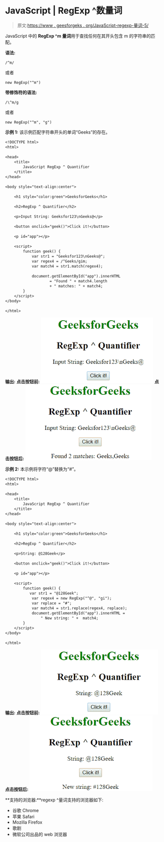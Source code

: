 # JavaScript | RegExp ^数量词

> 原文:[https://www . geesforgeks . org/JavaScript-regexp-量词-5/](https://www.geeksforgeeks.org/javascript-regexp-quantifier-5/)

JavaScript 中的 **RegExp ^m 量词**用于查找任何在其开头包含 m 的字符串的匹配。

**语法:**

```
/^m/ 
```

或者

```
new RegExp("^m")
```

**带修饰符的语法:**

```
/\^m/g 
```

或者

```
new RegExp("^m", "g")
```

**示例 1:** 该示例匹配字符串开头的单词“Geeks”的存在。

```
<!DOCTYPE html>
<html>

<head>
    <title>
        JavaScript RegExp ^ Quantifier
    </title>
</head>

<body style="text-align:center">

    <h1 style="color:green">GeeksforGeeks</h1>

    <h2>RegExp ^ Quantifier</h2>

    <p>Input String: Geeksfor123\nGeeks@</p>

    <button onclick="geek()">Click it!</button>

    <p id="app"></p>

    <script>
        function geek() {
            var str1 = "Geeksfor123\nGeeks@";
            var regex4 = /^Geeks/gim;
            var match4 = str1.match(regex4);

            document.getElementById("app").innerHTML
                    = "Found " + match4.length
                    + " matches: " + match4;
        }
    </script>
</body>

</html>                    
```

**输出:**
**点击按钮前:**
![xpower](img/7513a16a83b440c76eb32623767148d1.png)
**点击按钮后:**
![xpower](img/6c63de651f6f6c8395e9a6e11d84a571.png)

**示例 2:** 本示例将字符“@”替换为“#”。

```
<!DOCTYPE html>
<html>

<head>
    <title>
        JavaScript RegExp ^ Quantifier
    </title>
</head>

<body style="text-align:center">

    <h1 style="color:green">GeeksforGeeks</h1>

    <h2>RegExp ^ Quantifier</h2>

    <p>String: @128Geek</p>

    <button onclick="geek()">Click it!</button>

    <p id="app"></p>

    <script>
        function geek() {
           var str1 = "@128Geek";
            var regex4 = new RegExp("^@", "gi");            
            var replace = "#";
            var match4 = str1.replace(regex4, replace);
            document.getElementById("app").innerHTML = 
                " New string: " +  match4;
        }
    </script>
</body>

</html>
```

**输出:**
**点击按钮前:**
![xpower](img/1e64e5b56be53a18fa5c55083bdc683b.png)
**点击按钮后:**
![xpower](img/2069bb9e1fed723e67f9c232118b3251.png)

**支持的浏览器:**regexp ^量词支持的浏览器如下:

*   谷歌 Chrome
*   苹果 Safari
*   Mozilla Firefox
*   歌剧
*   微软公司出品的 web 浏览器
